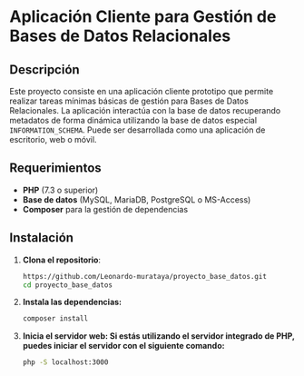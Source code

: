 # Aplicación Cliente para Gestión de Bases de Datos Relacionales

## Descripción
Este proyecto consiste en una aplicación cliente prototipo que permite realizar tareas mínimas básicas de gestión para Bases de Datos Relacionales. La aplicación interactúa con la base de datos recuperando metadatos de forma dinámica utilizando la base de datos especial `INFORMATION_SCHEMA`. Puede ser desarrollada como una aplicación de escritorio, web o móvil.

## Requerimientos
- **PHP** (7.3 o superior)
- **Base de datos** (MySQL, MariaDB, PostgreSQL o MS-Access)
- **Composer** para la gestión de dependencias

## Instalación
1. **Clona el repositorio**:
   ```bash
   https://github.com/Leonardo-murataya/proyecto_base_datos.git
   cd proyecto_base_datos

2. **Instala las dependencias:**
   ```bash
   composer install

3. **Inicia el servidor web: Si estás utilizando el servidor integrado de PHP, puedes iniciar el servidor con el siguiente comando:**
   ```bash
   php -S localhost:3000

   
   
